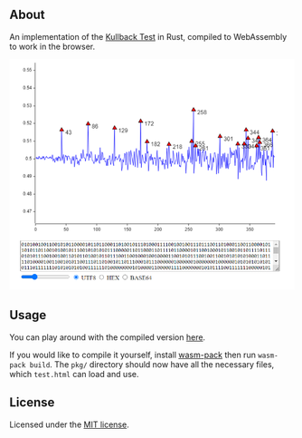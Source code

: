 ## About

An implementation of the [Kullback Test](https://corgi.rip/blog/kullback-in-ctf/) in Rust, compiled to
WebAssembly to work in the browser.

![The compiled program running](./test.png)

## Usage

You can play around with the compiled version [here](https://corgi.rip/kullback.html). 

If you would like to compile it yourself, install [wasm-pack](https://github.com/rustwasm/wasm-pack)
then run `wasm-pack build`. The `pkg/` directory should now have all the necessary files, which
`test.html` can load and use.

## License

Licensed under the [MIT license](http://opensource.org/licenses/MIT).
